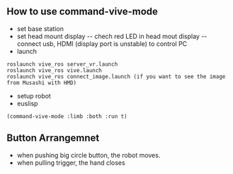 ## How to use command-vive-mode

- set base station
- set head mount display
-- chech red LED in head mout display
-- connect usb, HDMI (display port is unstable) to control PC
- launch
```
roslaunch vive_ros server_vr.launch
roslaunch vive_ros vive.launch
roslaunch vive_ros connect_image.launch (if you want to see the image from Musashi with HMD)
```
- setup robot
- euslisp
```
(command-vive-mode :limb :both :run t)
```

## Button Arrangemnet

- when pushing big circle button, the robot moves.
- when pulling trigger, the hand closes

